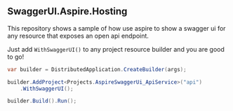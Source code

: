 ## SwaggerUI.Aspire.Hosting

This repository shows a sample of how use aspire to show a swagger ui for any resource that exposes an open api endpoint.

Just add `WithSwaggerUI()` to any project resource builder and you are good to go!

```C#
var builder = DistributedApplication.CreateBuilder(args);

builder.AddProject<Projects.AspireSwaggerUi_ApiService>("api")
    .WithSwaggerUI();

builder.Build().Run();
```

